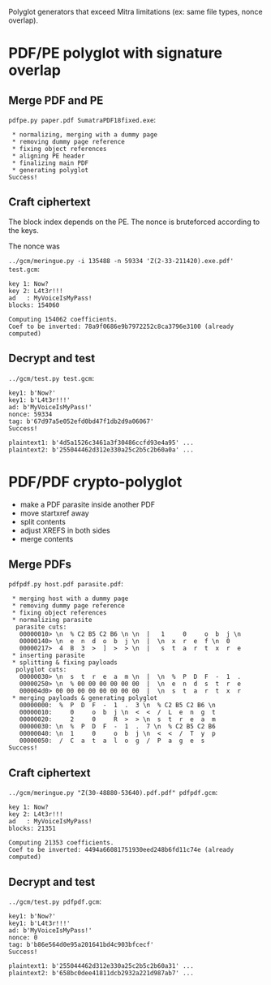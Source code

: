 Polyglot generators that exceed Mitra limitations
(ex: same file types, nonce overlap).


# PDF/PE polyglot with signature overlap

## Merge PDF and PE

`pdfpe.py paper.pdf SumatraPDF18fixed.exe`:

```
 * normalizing, merging with a dummy page
 * removing dummy page reference
 * fixing object references
 * aligning PE header
 * finalizing main PDF
 * generating polyglot
Success!
```


## Craft ciphertext

The block index depends on the PE.
The nonce is bruteforced according to the keys.

The nonce was 

`../gcm/meringue.py -i 135488 -n 59334 'Z(2-33-211420).exe.pdf' test.gcm`:

```
key 1: Now?
key 2: L4t3r!!!
ad   : MyVoiceIsMyPass!
blocks: 154060

Computing 154062 coefficients.
Coef to be inverted: 78a9f0686e9b7972252c8ca3796e3100 (already computed)
```


## Decrypt and test

`../gcm/test.py test.gcm`:
```
key1: b'Now?'
key1: b'L4t3r!!!'
ad: b'MyVoiceIsMyPass!'
nonce: 59334
tag: b'67d97a5e052efd0bd47f1db2d9a06067'
Success!

plaintext1: b'4d5a1526c3461a3f30486ccfd93e4a95' ...
plaintext2: b'255044462d312e330a25c2b5c2b60a0a' ...
```

# PDF/PDF crypto-polyglot

- make a PDF parasite inside another PDF
- move startxref away
- split contents
- adjust XREFS in both sides
- merge contents


## Merge PDFs

`pdfpdf.py host.pdf parasite.pdf`:

```
 * merging host with a dummy page
 * removing dummy page reference
 * fixing object references
 * normalizing parasite
  parasite cuts:
   00000010> \n  % C2 B5 C2 B6 \n \n  |   1     0     o  b  j \n
   00000140> \n  e  n  d  o  b  j \n  |  \n  x  r  e  f \n  0
   00000217>  4  B  3  >  ]  >  > \n  |   s  t  a  r  t  x  r  e
 * inserting parasite
 * splitting & fixing payloads
  polyglot cuts:
   00000030> \n  s  t  r  e  a  m \n  |  \n  %  P  D  F  -  1  .
   00000250> \n  % 00 00 00 00 00 00  |  \n  e  n  d  s  t  r  e
   000004d0> 00 00 00 00 00 00 00 00  |  \n  s  t  a  r  t  x  r
 * merging payloads & generating polyglot
   00000000:  %  P  D  F  -  1  .  3 \n  % C2 B5 C2 B6 \n
   00000010:     0     o  b  j \n  <  <  /  L  e  n  g  t
   00000020:     2     0     R  >  > \n  s  t  r  e  a  m
   00000030: \n  %  P  D  F  -  1  .  7 \n  % C2 B5 C2 B6
   00000040: \n  1     0     o  b  j \n  <  <  /  T  y  p
   00000050:  /  C  a  t  a  l  o  g  /  P  a  g  e  s
Success!
```


## Craft ciphertext

`../gcm/meringue.py "Z(30-48880-53640).pdf.pdf" pdfpdf.gcm`:

```
key 1: Now?
key 2: L4t3r!!!
ad   : MyVoiceIsMyPass!
blocks: 21351

Computing 21353 coefficients.
Coef to be inverted: 4494a66081751930eed248b6fd11c74e (already computed)
```


## Decrypt and test

`../gcm/test.py pdfpdf.gcm`:

```
key1: b'Now?'
key1: b'L4t3r!!!'
ad: b'MyVoiceIsMyPass!'
nonce: 0
tag: b'b86e564d0e95a201641bd4c903bfcecf'
Success!

plaintext1: b'255044462d312e330a25c2b5c2b60a31' ...
plaintext2: b'658bc0dee41811dcb2932a221d987ab7' ...
```
